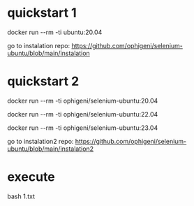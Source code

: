 # quickstart 1

docker run --rm -ti ubuntu:20.04

go to instalation repo: https://github.com/ophigeni/selenium-ubuntu/blob/main/instalation

# quickstart 2

docker run --rm -ti ophigeni/selenium-ubuntu:20.04

docker run --rm -ti ophigeni/selenium-ubuntu:22.04

docker run --rm -ti ophigeni/selenium-ubuntu:23.04

go to instalation2 repo: https://github.com/ophigeni/selenium-ubuntu/blob/main/instalation2

# execute

bash 1.txt







